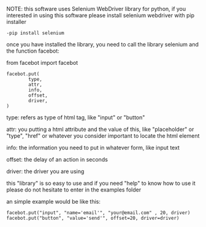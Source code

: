 NOTE: this software uses Selenium WebDriver library for python, if you interested in using this
software please install selenium webdriver with pip installer


	-pip install selenium

once you have installed the library, you need to call the library selenium and the function facebot:

from facebot import facebot


	facebot.put(
			type,
		   	attr,
			info,
			offset,
			driver,
	)
			
type: refers as type of html tag, like "input" or "button"

attr: you putting a html attribute and the value of this, like "placeholder" or "type", "href"
or whatever you consider important to locate the html element

info: the information you need to put in whatever form, like input text

offset: the delay of an action in seconds

driver: the driver you are using

this "library" is so easy to use and if you need "help" to know how to use it please do not hesitate to enter in the examples folder 
 
an simple example would be like this:

	facebot.put("input", "name='email'", "your@email.com" , 20, driver)
	facebot.put("button", "value='send'", offset=20, driver=driver)
